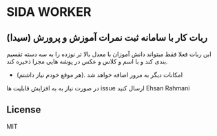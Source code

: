# SIDA WORKER
## ربات کار با سامانه ثبت نمرات آموزش و پرورش (سیدا)


این ربات فعلا فقط میتواند دانش آموزان با معدل بالا تر نوزده را به سه دسته تقسیم بندی کند و با اسم و کلاس و عکس در پوشه هایی مجزا ذخیره کند.
- امکانات دیگر به مرور اضافه خواهد شد .(هر موقع خودم نیاز داشتم)



 در صورت نیاز به به افزایش قابلیت ها issue  ارسال کنید 
 Ehsan Rahmani

## License
MIT


